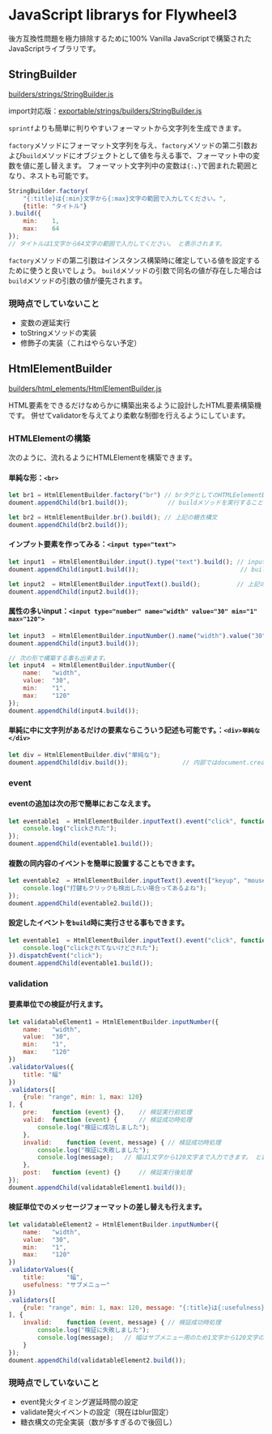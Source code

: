 # JavaScript librarys for Flywheel3

後方互換性問題を極力排除するために100% Vanilla JavaScriptで構築されたJavaScriptライブラリです。

## StringBuilder

[builders/strings/StringBuilder.js](https://github.com/fw3/js/blob/preopen/builders/strings/StringBuilder.js)

import対応版：[exportable/strings/builders/StringBuilder.js](https://github.com/fw3/js/blob/preopen/exportable/builders/strings/StringBuilder.js)

`sprintf`よりも簡単に判りやすいフォーマットから文字列を生成できます。

`factory`メソッドにフォーマット文字列を与え、`factory`メソッドの第二引数および`build`メソッドにオブジェクトとして値を与える事で、フォーマット中の変数を値に差し替えます。
フォーマット文字列中の変数は`{:`、`}`で囲まれた範囲となり、ネストも可能です。

```javascript
StringBuilder.factory(
    "{:title}は{:min}文字から{:max}文字の範囲で入力してください。",
    {title: "タイトル"}
).build({
    min:    1,
    max:    64
});
// タイトルは1文字から64文字の範囲で入力してください。 と表示されます。
```

`factory`メソッドの第二引数はインスタンス構築時に確定している値を設定するために使うと良いでしょう。
`build`メソッドの引数で同名の値が存在した場合は`build`メソッドの引数の値が優先されます。

### 現時点でしていないこと

- 変数の遅延実行
- toStringメソッドの実装
- 修飾子の実装（これはやらない予定）

## HtmlElementBuilder

[builders/html_elements/HtmlElementBuilder.js](https://github.com/fw3/js/blob/preopen/builders/html_elements/HtmlElementBuilder.js)

HTML要素をできるだけなめらかに構築出来るように設計したHTML要素構築機です。
併せてvalidatorを与えてより柔軟な制御を行えるようにしています。

### HTMLElementの構築

次のように、流れるようにHTMLElementを構築できます。

#### 単純な形：`<br>`

```javascript
let br1 = HtmlElementBuilder.factory("br") // brタグとしてのHTMLEelementBuilderを構築します。
doument.appendChild(br1.build());           // buildメソッドを実行することでHTMLElementが生成されます。

let br2 = HtmlElementBuilder.br().build(); // 上記の糖衣構文
doument.appendChild(br2.build());
```

#### インプット要素を作ってみる：`<input type="text">`

```javascript
let input1  = HtmlElementBuilder.input().type("text").build(); // inputタグでtext typeなHtmlElementBuilderが生成されます。
doument.appendChild(input1.build());                            // buildをお忘れなく

let input2  = HtmlElementBuilder.inputText().build();          // 上記の糖衣構文
doument.appendChild(input2.build());
```

#### 属性の多いinput：`<input type="number" name="width" value="30" min="1"  max="120">`

```javascript
let input3  = HtmlElementBuilder.inputNumber().name("width").value("30").min("1").max("120");
doument.appendChild(input3.build());

// 次の形で構築する事も出来ます。
let input4  = HtmlElementBuilder.inputNumber({
    name:   "width",
    value:  "30",
    min:    "1",
    max:    "120"
});
doument.appendChild(input4.build());
```

#### 単純に中に文字列があるだけの要素ならこういう記述も可能です。：`<div>単純な</div>`

```javascript
let div = HtmlElementBuilder.div("単純な");
doument.appendChild(div.build());               // 内部ではdocument.createTextNode()で構築しているため実際安全
```

### event

#### eventの追加は次の形で簡単におこなえます。

```javascript
let eventable1  = HtmlElementBuilder.inputText().event("click", function (event) {
    console.log("clickされた");
});
doument.appendChild(eventable1.build());
```

#### 複数の同内容のイベントを簡単に設置することもできます。

```javascript
let eventable2  = HtmlElementBuilder.inputText().event(["keyup", "mouseup"], function (event) {
    console.log("打鍵もクリックも検出したい場合ってあるよね");
});
doument.appendChild(eventable2.build());
```

#### 設定したイベントを`build`時に実行させる事もできます。

```javascript
let eventable1  = HtmlElementBuilder.inputText().event("click", function (event) {
    console.log("clickされてないけどされた");
}).dispatchEvent("click");
doument.appendChild(eventable1.build());
```

### validation

#### 要素単位での検証が行えます。

```javascript
let validatableElement1	= HtmlElementBuilder.inputNumber({
    name:   "width",
    value:  "30",
    min:    "1",
    max:    "120"
})
.validatorValues({
	title: "幅"
})
.validators([
	{rule: "range", min: 1, max: 120}
], {
	pre: 	function (event) {},	// 検証実行前処理
	valid:	function (event) {		// 検証成功時処理
		console.log("検証に成功しました");
	},
	invalid:	function (event, message) {	// 検証成功時処理
		console.log("検証に失敗しました");
		console.log(message);	// 幅は1文字から120文字まで入力できます。 と表示されます。
	},
	post: 	function (event) {}		// 検証実行後処理
});
doument.appendChild(validatableElement1.build());
```

#### 検証単位でのメッセージフォーマットの差し替えも行えます。

```javascript
let validatableElement2	= HtmlElementBuilder.inputNumber({
    name:   "width",
    value:  "30",
    min:    "1",
    max:    "120"
})
.validatorValues({
	title: 		"幅",
	usefulness:	"サブメニュー"
})
.validators([
	{rule: "range", min: 1, max: 120, message: "{:title}は{:usefulness}用のため{:mix}から{:max}の範囲で入力してください。"}
], {
	invalid:	function (event, message) {	// 検証成功時処理
		console.log("検証に失敗しました");
		console.log(message);	// 幅はサブメニュー用のため1文字から120文字の範囲で入力してください。 と表示されます。
	}
});
doument.appendChild(validatableElement2.build());
```

### 現時点でしていないこと

- event発火タイミング遅延時間の設定
- validate発火イベントの設定（現在はblur固定）
- 糖衣構文の完全実装（数が多すぎるので後回し）
